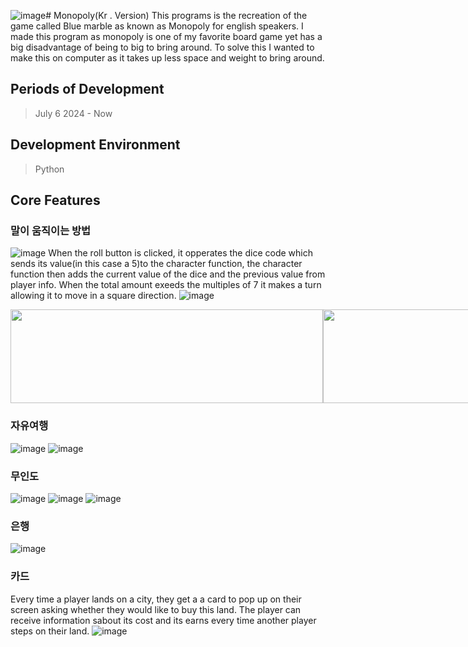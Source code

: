 ![image](https://github.com/user-attachments/assets/5d1487ab-bab6-4257-b0a4-50669999f6af)# Monopoly(Kr . Version)
This programs is the recreation of the game called Blue marble as known as Monopoly for english speakers. I made this program as monopoly is one of my favorite board game yet has a big disadvantage of being to big to bring around. To solve this I wanted to make this on computer as it takes up less space and weight to bring around.

## Periods of Development
> July 6 2024 - Now

## Development Environment
> Python

## Core Features
### 말이 움직이는 방법
![image](https://github.com/user-attachments/assets/35565fc2-44f6-49d8-91ed-b4e05c24e4a7)
When the roll button is clicked, it opperates the dice code which sends its value(in this case a 5)to the character function, the character function then adds the current value of the dice and the previous value from player info. When the total amount exeeds the multiples of 7 it makes a turn allowing it to move in a square direction.
![image](https://github.com/user-attachments/assets/85846204-48d7-4aa1-9ca7-7c242b81e4e6)



<div style="display: flex; justify-content: space-around;">

  <img src='https://github.com/user-attachments/assets/6fea9deb-71cd-43a4-8c38-764fb30c62e9)' width='500px' height='150px'/>
  <img src='https://github.com/user-attachments/assets/abee3c51-800f-4486-a3d2-4fed4aa62bb9' width='500px' height='150px'/>
</div>


### 자유여행
![image](https://github.com/user-attachments/assets/08a817f7-18b5-44f1-997e-3270a6bf344b)
![image](https://github.com/user-attachments/assets/7a69c97e-1e5e-4ddb-bb57-99a52dc1dd10)
### 무인도
![image](https://github.com/user-attachments/assets/47bbef27-9478-4ec1-bb29-77754be736fd)
![image](https://github.com/user-attachments/assets/4b0f891e-dc84-47c7-875f-2abed021d5fa)
![image](https://github.com/user-attachments/assets/bb56f763-59d5-436f-9ed5-6bc3197ce9fb)
### 은행
![image](https://github.com/user-attachments/assets/dde67a87-d954-4d6a-b9c2-722565b39cb7)

### 카드
Every time a player lands on a city, they get a a card to pop up on their screen asking whether they would like to buy this land. The player can receive information sabout its cost and its earns every time another player steps on their land.
![image](https://github.com/user-attachments/assets/fecb2a3b-184b-4dd4-8470-a675f967db6a)
